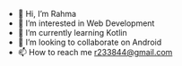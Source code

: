 - 👋 Hi, I’m Rahma
- 👀 I’m interested in Web Development
- 🌱 I’m currently learning Kotlin
- 💞️ I’m looking to collaborate on Android
- 📫 How to reach me r233844@gmail.com

<!---
raahmajourney/raahmajourney is a ✨ special ✨ repository because its `README.md` (this file) appears on your GitHub profile.
You can click the Preview link to take a look at your changes.
--->
